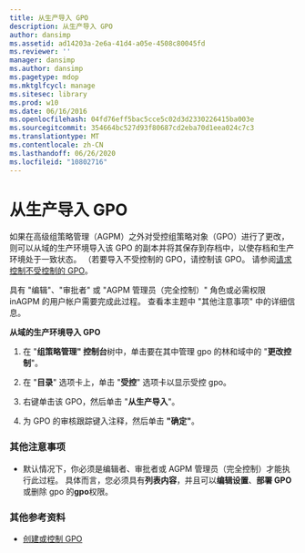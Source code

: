```yaml
---
title: 从生产导入 GPO
description: 从生产导入 GPO
author: dansimp
ms.assetid: ad14203a-2e6a-41d4-a05e-4508c80045fd
ms.reviewer: ''
manager: dansimp
ms.author: dansimp
ms.pagetype: mdop
ms.mktglfcycl: manage
ms.sitesec: library
ms.prod: w10
ms.date: 06/16/2016
ms.openlocfilehash: 04fd76eff5bac5cce5c02d3d2330226415ba003e
ms.sourcegitcommit: 354664bc527d93f80687cd2eba70d1eea024c7c3
ms.translationtype: MT
ms.contentlocale: zh-CN
ms.lasthandoff: 06/26/2020
ms.locfileid: "10802716"
---
```

# 从生产导入 GPO


如果在高级组策略管理（AGPM）之外对受控组策略对象（GPO）进行了更改，则可以从域的生产环境导入该 GPO 的副本并将其保存到存档中，以使存档和生产环境处于一致状态。 （若要导入不受控制的 GPO，请控制该 GPO。 请参阅[请求控制不受控制的 GPO](request-control-of-an-uncontrolled-gpo-agpm40.md)。

具有 "编辑"、"审批者" 或 "AGPM 管理员（完全控制）" 角色或必需权限 inAGPM 的用户帐户需要完成此过程。 查看本主题中 "其他注意事项" 中的详细信息。

**从域的生产环境导入 GPO**

1.  在 "**组策略管理" 控制台**树中，单击要在其中管理 gpo 的林和域中的 "**更改控制**"。

2.  在 "**目录**" 选项卡上，单击 "**受控**" 选项卡以显示受控 gpo。

3.  右键单击该 GPO，然后单击 "**从生产导入**"。

4.  为 GPO 的审核跟踪键入注释，然后单击 **"确定"**。

### 其他注意事项

-   默认情况下，你必须是编辑者、审批者或 AGPM 管理员（完全控制）才能执行此过程。 具体而言，您必须具有**列表内容**，并且可以**编辑设置**、**部署 GPO**或删除 gpo 的**gpo**权限。

### 其他参考资料

-   [创建或控制 GPO](creating-or-controlling-a-gpo-agpm40-ed.md)

 

 





